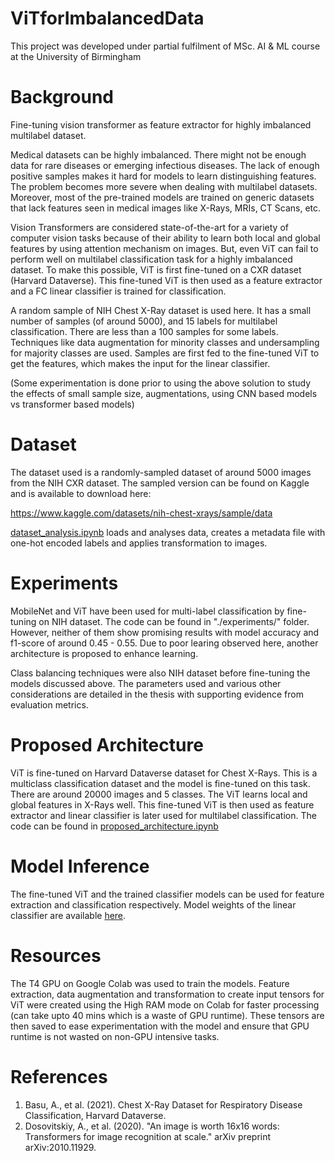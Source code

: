 # ViTforImbalancedData
This project was developed under partial fulfilment of MSc. AI & ML course at the University of Birmingham

# Background
Fine-tuning vision transformer as feature extractor for highly imbalanced multilabel dataset.

Medical datasets can be highly imbalanced. There might not be enough data for rare diseases or emerging infectious diseases. The lack of enough positive samples makes it hard for models to learn distinguishing features. The problem becomes more severe when dealing with multilabel datasets. Moreover, most of the pre-trained models are trained on generic datasets that lack features seen in medical images like X-Rays, MRIs, CT Scans, etc.

Vision Transformers are considered state-of-the-art for a variety of computer vision tasks because of their ability to learn both local and global features by using attention mechanism on images. But, even ViT can fail to perform well on multilabel classification task for a highly imbalanced dataset. To make this possible, ViT is first fine-tuned on a CXR dataset (Harvard Dataverse). This fine-tuned ViT is then used as a feature extractor and a FC linear classifier is trained for classification. 

A random sample of NIH Chest X-Ray dataset is used here. It has a small number of samples (of around 5000), and 15 labels for multilabel classification. There are less than a 100 samples for some labels. Techniques like data augmentation for minority classes and undersampling for majority classes are used. Samples are first fed to the fine-tuned ViT to get the features, which makes the input for the linear classifier. 

(Some experimentation is done prior to using the above solution to study the effects of small sample size, augmentations, using CNN based models vs transformer based models)

# Dataset

The dataset used is a randomly-sampled dataset of around 5000 images from the NIH CXR dataset. The sampled version can be found on Kaggle and is available to download here:

https://www.kaggle.com/datasets/nih-chest-xrays/sample/data

[dataset_analysis.ipynb](https://github.com/mriya98/ViTforImbalancedData/blob/main/dataset_analysis.ipynb) loads and analyses data, creates a metadata file with one-hot encoded labels and applies transformation to images.

# Experiments

MobileNet and ViT have been used for multi-label classification by fine-tuning on NIH dataset. The code can be found in "./experiments/" folder. However, neither of them show promising results with model accuracy and f1-score of around 0.45 - 0.55. Due to poor learing observed here, another architecture is proposed to enhance learning.

Class balancing techniques were also NIH dataset before fine-tuning the models discussed above. The parameters used and various other considerations are detailed in the thesis with supporting evidence from evaluation metrics.

# Proposed Architecture

ViT is fine-tuned on Harvard Dataverse dataset for Chest X-Rays. This is a multiclass classification dataset and the model is fine-tuned on this task. There are around 20000 images and 5 classes. The ViT learns local and global features in X-Rays well. This fine-tuned ViT is then used as feature extractor and linear classifier is later used for multilabel classification. The code can be found in [proposed_architecture.ipynb](https://github.com/mriya98/ViTforImbalancedData/blob/main/proposed_architecture.ipynb)

# Model Inference

The fine-tuned ViT and the trained classifier models can be used for feature extraction and classification respectively. Model weights of the linear classifier are available [here](https://drive.google.com/file/d/1-0fKYGXIJ6_UdO0vF36tqo9JljgORl2O/view?usp=sharing).

# Resources

The T4 GPU on Google Colab was used to train the models. Feature extraction, data augmentation and transformation to create input tensors for ViT were created using the High RAM mode on Colab for faster processing (can take upto 40 mins which is a waste of GPU runtime). These tensors are then saved to ease experimentation with the model and ensure that GPU runtime is not wasted on non-GPU intensive tasks.

# References

1. Basu, A., et al. (2021). Chest X-Ray Dataset for Respiratory Disease Classification, Harvard Dataverse.
2. Dosovitskiy, A., et al. (2020). "An image is worth 16x16 words: Transformers for image recognition at scale." arXiv preprint arXiv:2010.11929.

